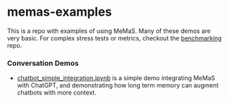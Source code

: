 # memas-examples
This is a repo with examples of using MeMaS. Many of these demos are very basic. For complex stress tests or metrics, checkout the [benchmarking](https://github.com/memas-ai/MeMaS-benchmarking) repo.

### Conversation Demos
- [chatbot_simple_integration.ipynb](conversation/chatbot_simple_integration.ipynb) is a simple demo integrating MeMaS with ChatGPT, and demonstrating how long term memory can augment chatbots with more context. 